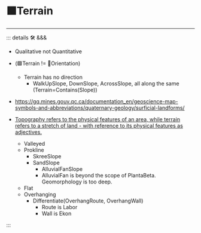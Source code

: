 # 🟩<ekos>Terrain</ekos>

---

<!-- =================================================== -->
<!-- =================================================== -->
<!-- =================================================== -->
<!-- =================================================== -->
<!-- =================================================== -->
::: details 🛠 <dev>&&&</dev>

- Qualitative not Quantitative

- (🟩Terrain != 🔻Orientation)
    - Terrain has no direction
        - WalkUpSlope, DownSlope, AcrossSlope, all along the same (Terrain=Contains(Slope))

- <https://gq.mines.gouv.qc.ca/documentation_en/geoscience-map-symbols-and-abbreviations/quaternary-geology/surficial-landforms/>

- [Topography refers to the physical features of an area, while terrain refers to a stretch of land - with reference to its physical features as adjectives.](https://hinative.com/questions/17497955)
    - Valleyed
    - Prokline
        - SkreeSlope
        - SandSlope
            - AlluvialFanSlope
            - AlluvialFan is beyond the scope of PlantaBeta. Geomorphology is too deep.
    - Flat
    - Overhanging
        - Differentiate(OverhangRoute, OverhangWall)
            - Route is Labor
            - Wall is Ekon

:::
